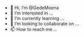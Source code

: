- 👋 Hi, I’m @GedeMoena
- 👀 I’m interested in ...
- 🌱 I’m currently learning ...
- 💞️ I’m looking to collaborate on ...
- 📫 How to reach me ...

<!---
GedeMoena/GedeMoena is a ✨ special ✨ repository because its `README.md` (this file) appears on your GitHub profile.
You can click the Preview link to take a look at your changes.
--->

